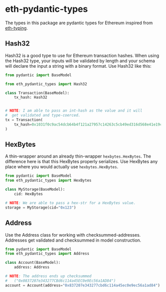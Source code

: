 # eth-pydantic-types

The types in this package are pydantic types for Ethereum inspired from [eth-typing](https://github.com/ethereum/eth-typing/blob/master/eth_typing/evm.py).

## Hash32

Hash32 is a good type to use for Ethereum transaction hashes.
When using the Hash32 type, your inputs will be validated by length and your schema will declare the input a string with a binary format.
Use Hash32 like this:

```python
from pydantic import BaseModel

from eth_pydantic_types import Hash32

class Transaction(BaseModel):
    tx_hash: Hash32


# NOTE: I am able to pass an int-hash as the value and it will
#  get validated and type-coerced.
tx = Transaction(
    tx_hash=0x1031f0c9ac54dcb64b4f121a27957c14263c5cb49ed316d568e41e19c34d7b28
)
```

## HexBytes

A thin-wrapper around an already thin-wrapper `hexbytes.HexBytes`.
The difference here is that this HexBytes properly serializes.
Use HexBytes any place where you would actually use `hexbytes.HexBytes`.

```python
from pydantic import BaseModel
from eth_pydantic_types import HexBytes

class MyStorage(BaseModel):
    cid: HexBytes

# NOTE: We are able to pass a hex-str for a HexBytes value.
storage = MyStorage(cid="0x123")
```

## Address

Use the Address class for working with checksummed-addresses.
Addresses get validated and checksummed in model construction.

```python
from pydantic import BaseModel
from eth_pydantic_types import Address

class Account(BaseModel):
    address: Address

# NOTE: The address ends up checksummed
#   ("0x0837207e343277CBd6c114a45EC0e9Ec56a1AD84")
account = Account(address="0x837207e343277cbd6c114a45ec0e9ec56a1ad84")
```
